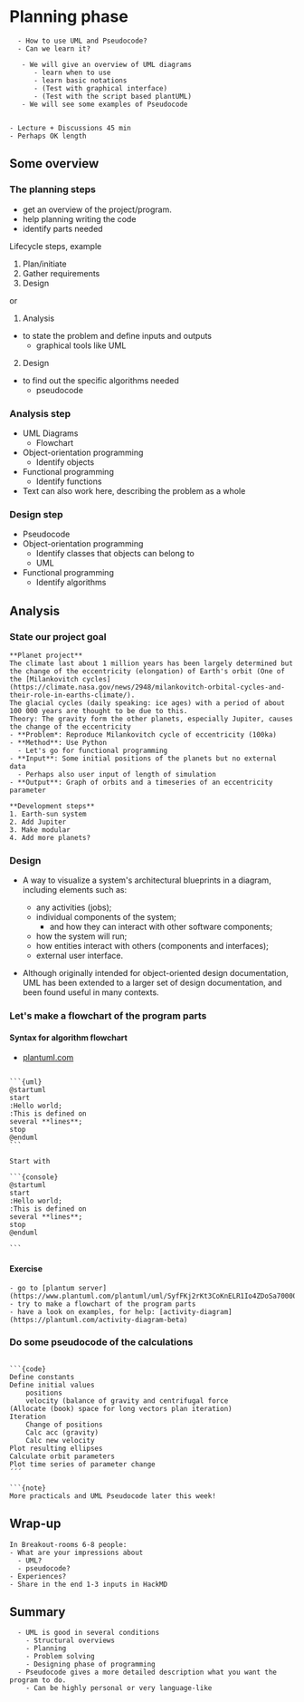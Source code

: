 # Planning phase

```{questions}
  - How to use UML and Pseudocode?
  - Can we learn it?
```

```{Objectives}
   - We will give an overview of UML diagrams
      - learn when to use
      - learn basic notations
      - (Test with graphical interface)
      - (Test with the script based plantUML)
   - We will see some examples of Pseudocode   
   
```

```{instructor-note}
- Lecture + Discussions 45 min
- Perhaps OK length
```

## Some overview

### The planning steps
- get an overview of the project/program.
- help planning writing the code
- identify parts needed

Lifecycle steps, example
1.	Plan/initiate
2.	Gather requirements
3.	Design

or

1. Analysis
  - to state the problem and define inputs and outputs
    - graphical tools like UML
2. Design
  - to find out the specific algorithms needed
    - pseudocode

### Analysis step
- UML Diagrams
  - Flowchart 
- Object-orientation programming
  - Identify objects
- Functional programming
  - Identify functions  
- Text can also work here, describing the problem as a whole

### Design step

- Pseudocode
- Object-orientation programming
  - Identify classes that objects can belong to
  - UML
- Functional programming
  - Identify algorithms 

## Analysis

### State our project goal

```{note}
**Planet project**
The climate last about 1 million years has been largely determined but the change of the eccentricity (elongation) of Earth's orbit (One of the [Milankovitch cycles](https://climate.nasa.gov/news/2948/milankovitch-orbital-cycles-and-their-role-in-earths-climate/).
The glacial cycles (daily speaking: ice ages) with a period of about 100 000 years are thought to be due to this.
Theory: The gravity form the other planets, especially Jupiter, causes the change of the eccentricity
- **Problem*: Reproduce Milankovitch cycle of eccentricity (100ka)
- **Method**: Use Python
  - Let's go for functional programming
- **Input**: Some initial positions of the planets but no external data
  - Perhaps also user input of length of simulation
- **Output**: Graph of orbits and a timeseries of an eccentricity parameter

**Development steps**
1. Earth-sun system
2. Add Jupiter
3. Make modular
4. Add more planets?

```

### Design

- A way to visualize a system's architectural blueprints in a diagram, including elements such as:
  - any activities (jobs);
  - individual components of the system;
    - and how they can interact with other software components;
  - how the system will run;
  - how entities interact with others (components and interfaces);
  - external user interface.

- Although originally intended for object-oriented design documentation, UML has been extended to a larger set of design documentation, and been found useful in many contexts.



### Let's make a flowchart of the program parts

#### Syntax for algorithm flowchart
- [plantuml.com](https://plantuml.com/)

`````{admonition} PlantUML Cheat sheet

```{uml}
@startuml
start
:Hello world;
:This is defined on
several **lines**;
stop
@enduml
```

Start with 

```{console}
@startuml
start
:Hello world;
:This is defined on
several **lines**;
stop
@enduml

``` 
``````

#### Exercise
````{challenge} Test some psuedocode 10 min
- go to [plantum server](https://www.plantuml.com/plantuml/uml/SyfFKj2rKt3CoKnELR1Io4ZDoSa70000)
- try to make a flowchart of the program parts 
- have a look on examples, for help: [activity-diagram](https://plantuml.com/activity-diagram-beta)
````

### Do some pseudocode of the calculations

```{Challenge} Demo of Pseudocode

```{code}
Define constants
Define initial values
	positions
	velocity (balance of gravity and centrifugal force
(Allocate (book) space for long vectors	plan iteration)
Iteration
	Change of positions
	Calc acc (gravity)
	Calc new velocity
Plot resulting ellipses
Calculate orbit parameters
Plot time series of parameter change
´´´

```{note}
More practicals and UML Pseudocode later this week!
```

## Wrap-up

```{Discussion} If there is time
In Breakout-rooms 6-8 people:
- What are your impressions about
  - UML?
  - pseudocode?
- Experiences?
- Share in the end 1-3 inputs in HackMD
```


## Summary

````{Keypoints}
  - UML is good in several conditions
    - Structural overviews
    - Planning
    - Problem solving
    - Designing phase of programming
  - Pseudocode gives a more detailed description what you want the program to do.
    - Can be highly personal or very language-like
```` 
